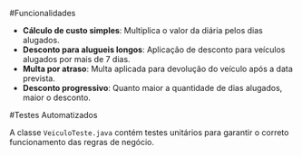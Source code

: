 #Funcionalidades

- **Cálculo de custo simples**: Multiplica o valor da diária pelos dias alugados.
- **Desconto para alugueis longos**: Aplicação de desconto para veículos alugados por mais de 7 dias.
- **Multa por atraso**: Multa aplicada para devolução do veículo após a data prevista.
- **Desconto progressivo**: Quanto maior a quantidade de dias alugados, maior o desconto.

#Testes Automatizados

A classe `VeiculoTeste.java` contém testes unitários para garantir o correto funcionamento das regras de negócio.
